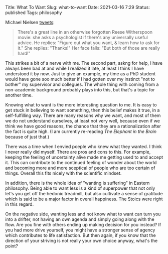Title: What To Want
Slug: what-to-want
Date: 2021-03-16 7:29
Status: published
Tags: philosophy

Michael Nielsen [tweets](https://twitter.com/michael_nielsen/status/1371688337811992578):

> There's a great line in an otherwise forgotten Reese Witherspoon movie: she
> asks a psychologist if there's any universally useful advice. He replies:
> "Figure out what you want, & learn how to ask for it." She replies: "Thanks!"
> Her face falls: "But both of those are really hard!"

This strikes a bit of a nerve with me. The second part, askng for help, I have always been bad at
and while I realized it late, at least I think I have understood it by now. Just
to give an example, my time as a PhD student would have gone soo much better
if I had gotten over my instinct "not to bother" my supervisor and collegues.
The whole thing with coming from a non-academic background probably plays into
this, but that's a topic for another time.

Knowing what to want is the more interesting question to me. It is easy to get stuck
in believing to want something, then this belief makes it true, in a self-fulfilling
way. There are many reasons why we want, and most of them we do not understand
ourselves, at least not very well, because even if we think we have good reasons,
the chance that they are a rationalization after the fact is quite high. (I am
currently re-reading _The Elephant in the Brain_ because of just that.)

There was a time when I envied poeple who knew what they wanted.  I think I
never really did myself. There are pros and cons to this. For example, keeping
the feeling of uncertainty alive made me getting used to and accept it.
This can contribute to the continued feeling of wonder about the world and
becoming more and more sceptical of people who are too certain of things.
Overall this fits nicely with the scientific mindset.

In addition, there is the whole idea of "wanting is suffering" in Eastern
philosophy. Being able to want less is a kind of superpower that not only
let's you get off the hedonic treadmill, but also cultivate a sense of gratitude
which is said to be a major factor in overall happiness. The Stoics were
right in this regard.

On the negative side, wanting less and not know what to want
can turn you into a drifter, not having an own
agenda and simply going along with the flow. Are you fine with others
ending up making decision for you instead? If you had more drive yourself, 
you might have a stronger sense of agency which contributes to life
satisfaction. But then again, if you know that the direction of your striving
is not really your own choice anyway, what's the point?
